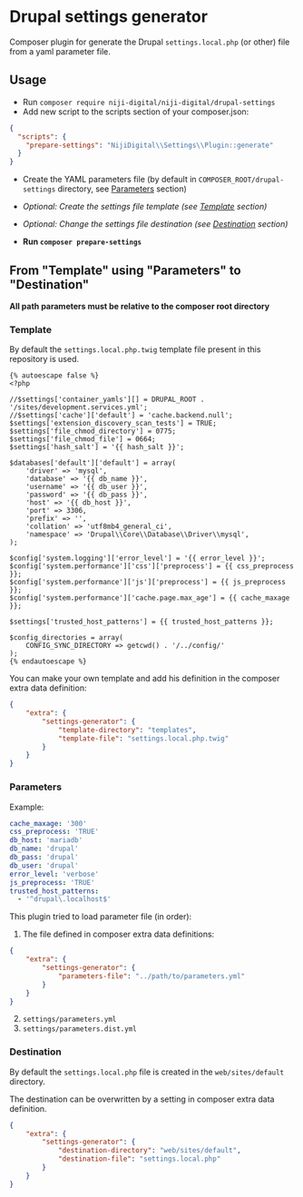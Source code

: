 # Drupal settings generator

Composer plugin for generate the Drupal `settings.local.php` (or other) file from a yaml parameter file.

## Usage

* Run `composer require niji-digital/niji-digital/drupal-settings`
* Add new script to the scripts section of your composer.json:
```json
{
  "scripts": {
    "prepare-settings": "NijiDigital\\Settings\\Plugin::generate"
  }
}
```
* Create the YAML parameters file (by default in `COMPOSER_ROOT/drupal-settings` directory, see [Parameters](#parameters) section)
* *Optional: Create the settings file template (see [Template](#template) section)*
* *Optional: Change the settings file destination (see [Destination](#destination) section)*

* **Run `composer prepare-settings`**

## From "Template" using "Parameters" to "Destination"

**All path parameters must be relative to the composer root directory**

### Template

By default the `settings.local.php.twig` template file present in this repository is used.
```twig
{% autoescape false %}
<?php

//$settings['container_yamls'][] = DRUPAL_ROOT . '/sites/development.services.yml';
//$settings['cache']['default'] = 'cache.backend.null';
$settings['extension_discovery_scan_tests'] = TRUE;
$settings['file_chmod_directory'] = 0775;
$settings['file_chmod_file'] = 0664;
$settings['hash_salt'] = '{{ hash_salt }}';

$databases['default']['default'] = array(
    'driver' => 'mysql',
    'database' => '{{ db_name }}',
    'username' => '{{ db_user }}',
    'password' => '{{ db_pass }}',
    'host' => '{{ db_host }}',
    'port' => 3306,
    'prefix' => '',
    'collation' => 'utf8mb4_general_ci',
    'namespace' => 'Drupal\\Core\\Database\\Driver\\mysql',
);

$config['system.logging']['error_level'] = '{{ error_level }}';
$config['system.performance']['css']['preprocess'] = {{ css_preprocess }};
$config['system.performance']['js']['preprocess'] = {{ js_preprocess }};
$config['system.performance']['cache.page.max_age'] = {{ cache_maxage }};

$settings['trusted_host_patterns'] = {{ trusted_host_patterns }};

$config_directories = array(
    CONFIG_SYNC_DIRECTORY => getcwd() . '/../config/'
);
{% endautoescape %}

```

You can make your own template and add his definition in the composer extra data definition:

```json
{
    "extra": {
        "settings-generator": {
            "template-directory": "templates",
            "template-file": "settings.local.php.twig"
        }
    }
}
```

### Parameters

Example:
```yaml
cache_maxage: '300'
css_preprocess: 'TRUE'
db_host: 'mariadb'
db_name: 'drupal'
db_pass: 'drupal'
db_user: 'drupal'
error_level: 'verbose'
js_preprocess: 'TRUE'
trusted_host_patterns:
  - '^drupal\.localhost$'
```

This plugin tried to load parameter file (in order):
1. The file defined in composer extra data definitions:
```json
{
    "extra": {
        "settings-generator": {
            "parameters-file": "../path/to/parameters.yml"
        }
    }
}
```
2. `settings/parameters.yml`
3. `settings/parameters.dist.yml`

### Destination

By default the `settings.local.php` file is created in the `web/sites/default` directory.

The destination can be overwritten by a setting in composer extra data definition.

```json
{
    "extra": {
        "settings-generator": {
            "destination-directory": "web/sites/default",
            "destination-file": "settings.local.php"
        }
    }
}
``` 
